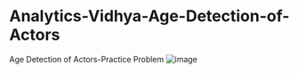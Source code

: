 # Analytics-Vidhya-Age-Detection-of-Actors
Age Detection of Actors-Practice Problem 
![image](https://user-images.githubusercontent.com/73815389/120074580-22c9cd00-c0bb-11eb-8ebc-8a28fd8d1de6.png)

